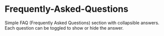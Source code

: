 # Frequently-Asked-Questions
Simple FAQ (Frequently Asked Questions) section with collapsible answers. Each question can be toggled to show or hide the answer.
